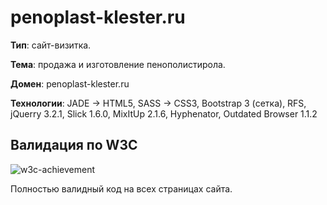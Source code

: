 [cover]: https://github.com/RomanVolgasov/eps39/blob/master/html/img/cover.png
[w3c-achievement]: https://github.com/RomanVolgasov/eps39/blob/master/html/img/achievement/w3c-achievement.png
[page-speed-mobile]: https://github.com/RomanVolgasov/eps39/blob/master/html/img/achievement/PageSpeed-mobile.jpg
[page-speed-desktop]: https://github.com/RomanVolgasov/eps39/blob/master/html/img/achievement/PageSpeed-desktop.jpg
[gt-metrix]: https://github.com/RomanVolgasov/eps39/blob/master/html/img/achievement/gt-metrix.jpg

# penoplast-klester.ru

__Тип__: сайт-визитка.

__Тема__: продажа и изготовление пенополистирола.

__Домен__: penoplast-klester.ru

__Технологии__: JADE -> HTML5, SASS -> CSS3, Bootstrap 3 (сетка), RFS, jQuerry 3.2.1, Slick 1.6.0, MixItUp 2.1.6, Hyphenator, Outdated Browser 1.1.2

## Валидация по W3C

![w3c-achievement]

Полностью валидный код на всех страницах сайта.
